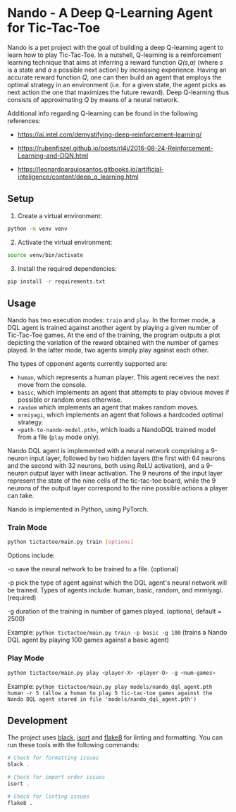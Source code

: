 # Nando - A Deep Q-Learning Agent for Tic-Tac-Toe

Nando is a pet project with the goal of building a deep Q-learning agent to learn how to play Tic-Tac-Toe. In a nutshell, Q-learning is a reinforcement learning technique that aims at inferring a reward function _Q(s,a)_ (where _s_ is a state and _a_ a possible next action) by increasing experience. Having an accurate reward function _Q_, one can then build an agent that employs the optimal strategy in an environment (i.e. for a given state, the agent picks as next action the one that maximizes the future reward). Deep Q-learning thus consists of approximating _Q_ by means of a neural network.

Additional info regarding Q-learning can be found in the following references:

* https://ai.intel.com/demystifying-deep-reinforcement-learning/

* https://rubenfiszel.github.io/posts/rl4j/2016-08-24-Reinforcement-Learning-and-DQN.html

* https://leonardoaraujosantos.gitbooks.io/artificial-inteligence/content/deep_q_learning.html


## Setup

1. Create a virtual environment:
```bash
python -m venv venv
```

2. Activate the virtual environment:
```bash
source venv/bin/activate
```

3. Install the required dependencies:
```bash
pip install -r requirements.txt
```

## Usage

Nando has two execution modes: `train` and `play`. In the former mode, a DQL agent is trained against another agent by playing a given number of Tic-Tac-Toe games. At the end of the training, the program outputs a plot depicting the variation of the reward obtained with the number of games played. In the latter mode, two agents simply play against each other. 

The types of opponent agents currently supported are:
- `human`, which represents a human player. This agent receives the next move from the console.
- `basic`, which implements an agent that attempts to play obvious moves if possible or random ones otherwise.
- `random` which implements an agent that makes random moves.
- `mrmiyagi`, which implements an agent that follows a hardcoded optimal strategy.
- `<path-to-nando-model.pth>`, which loads a NandoDQL trained model from a file (`play` mode only).

Nando DQL agent is implemented with a neural network comprising a 9-neuron input layer, followed by two hidden layers (the first with 64 neurons and the second with 32 neurons, both using ReLU activation), and a 9-neuron output layer with linear activation. The 9 neurons of the input layer represent the state of the nine cells of the tic-tac-toe board, while the 9 neurons of the output layer correspond to the nine possible actions a player can take. 

Nando is implemented in Python, using PyTorch.

### Train Mode

```bash
python tictactoe/main.py train [options]
```

Options include:

-o <path-output-file> save the neural network to be trained to a file. (optional)

-p <opponent> pick the type of agent against which the DQL agent's neural network will be trained. Types of agents include: human, basic, random, and mrmiyagi. (required)

-g <num-games> duration of the training in number of games played. (optional, default = 2500)

Example: `python tictactoe/main.py train -p basic -g 100` (trains a Nando DQL agent by playing 100 games against a basic agent)

### Play Mode

```bash
python tictactoe/main.py play <player-X> <player-O> -g <num-games>
```
Example: `python tictactoe/main.py play models/nando_dql_agent.pth human -r 5 (allow a human to play 5 tic-tac-toe games against the Nando DQL agent stored in file 'models/nando_dql_agent.pth')`

## Development

The project uses [black](https://github.com/psf/black), [isort](https://github.com/timothycrosley/isort) and [flake8](https://flake8.pycqa.org/en/latest/) for linting and formatting. You can run these tools with the following commands:

```bash
# Check for formatting issues
black .

# Check for import order issues
isort .

# Check for linting issues
flake8 .
```